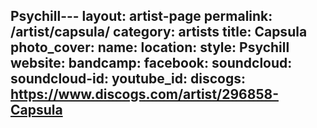Psychill---
layout: artist-page
permalink: /artist/capsula/
category: artists
title: Capsula
photo_cover: 
name: 
location: 
style: Psychill
website: 
bandcamp: 
facebook: 
soundcloud: 
soundcloud-id: 
youtube_id: 
discogs: https://www.discogs.com/artist/296858-Capsula
---

